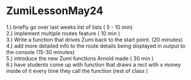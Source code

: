 # ZumiLessonMay24


1.) briefly go over last weeks list of lists   ( 5 - 10 min)  <br>
2.) implement multiple routes feature          ( 10 min    )  <br>
3.) Write a function that drives Zumi back to the start point. (20 minutes)  <br>
4.) add more detailed info to the route details being displayed in output to the console (15-30 minutes) <br>
5.) introduce the new Zumi functions Arnold made  ( 30 min ) <br>
6.) have students come up with function that draws a rect with x money inside of it every time they call the function (rest of class ) 
<br>
